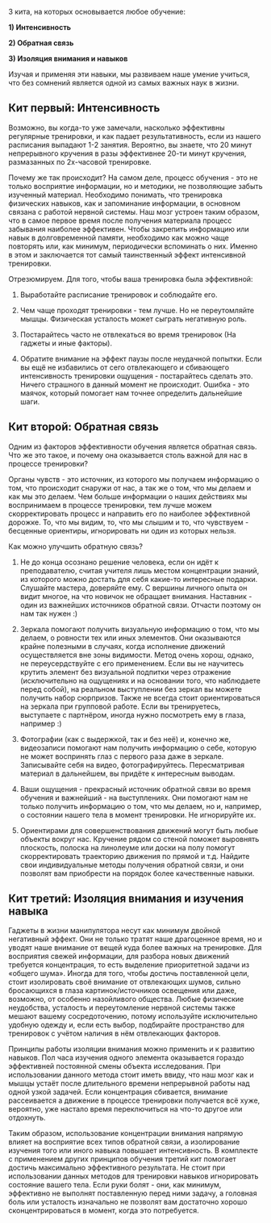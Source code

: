 3 кита, на которых основывается любое обучение:

**1) Интенсивность**

**2) Обратная связь**

**3) Изоляция внимания и навыков**

Изучая и применяя эти навыки, мы развиваем наше умение учиться, что без сомнений является одной из самых важных наук в жизни.

<span class="fa fa-hand-o-right inline"></span> **Кит первый: Интенсивность**
--

Возможно, вы когда-то уже замечали, насколько эффективны регулярные тренировки, и как падает результативность, если из нашего расписания выпадают 1-2 занятия. Вероятно, вы знаете, что 20 минут непрерывного кручения в разы эффективнее 20-ти минут кручения, размазанных по 2х-часовой тренировке. 

Почему же так происходит? 
На самом деле, процесс обучения - это не только восприятие информации, но и методики, не позволяющие забыть изученный материал. Необходимо понимать, что тренировка физических навыков, как и запоминание информации, в основном связана с работой нервной системы. Наш мозг устроен таким образом, что в самое первое время после получения материала процесс забывания наиболее эффективен. Чтобы закрепить информацию или навык в долговременной памяти, необходимо как можно чаще повторять или, как минимум, периодически вспоминать о них. Именно в этом и заключается тот самый таинственный эффект интенсивной тренировки.

Отрезюмируем. 
Для того, чтобы ваша тренировка была эффективной:

1) Выработайте расписание тренировок и соблюдайте его.

2) Чем чаще проходят тренировки - тем лучше. Но не переутомляйте мышцы. Физическая усталость может сыграть негативную роль.

3) Постарайтесь часто не отвлекаться во время тренировок (На гаджеты и иные факторы).

4) Обратите внимание на эффект паузы после неудачной попытки. Если вы ещё не избавились от сего отвлекающего и сбивающего интенсивность тренировки ощущения - постарайтесь сделать это. Ничего страшного в данный момент не происходит. Ошибка - это маячок, который помогает нам точнее определить дальнейшие шаги.

<span class="fa fa-hand-o-right inline"></span>  **Кит второй: Обратная связь**
--

Одним из факторов эффективности обучения является обратная связь. Что же это такое, и почему она оказывается столь важной для нас в процессе тренировки?

Органы чувств - это источник, из которого мы получаем информацию о том, что происходит снаружи от нас, а так же о том, что мы делаем и как мы это делаем. Чем больше информации о наших действиях мы воспринимаем в процессе тренировки, тем лучше можем скорректировать процесс и направить его по наиболее эффективной дорожке. То, что мы видим, то, что мы слышим и то, что чувствуем - бесценные ориентиры, игнорировать ни один из которых нельзя.

Как можно улучшить обратную связь?
   
1) Не до конца осознано решение человека, если он идёт к преподавателю, считая учителя лишь местом концентрации знаний, из которого можно достать для себя какие-то интересные подарки. Слушайте мастера, доверяйте ему. С вершины личного опыта он видит многое, на что новичок не обращает внимания. Наставник - один из важнейших источников обратной связи. Отчасти поэтому он нам так нужен :)

2) Зеркала помогают получить визуальную информацию о том, что мы делаем, о ровности тех или иных элементов. Они оказываются крайне полезными в случаях, когда исполнение движений осуществляется вне зоны видимости. Метод очень хорош, однако, не переусердствуйте с его применением. Если вы не научитесь крутить элемент без визуальной подпитки через отражение (исключительно на ощущениях и на основании того, что наблюдаете перед собой), на реальном выступлении без зеркал вы можете получить набор сюрпризов. Также не всегда стоит ориентироваться на зеркала при групповой работе. Если вы тренируетесь, выступаете с партнёром, иногда нужно посмотреть ему в глаза, например :)

3) Фотографии (как с выдержкой, так и без неё) и, конечно же, видеозаписи помогают нам получить информацию о себе, которую не может воспринять глаз с первого раза даже в зеркале. Записывайте себя на видео, фотографируйтесь. Пересматривая материал в дальнейшем, вы придёте к интересным выводам.

4) Ваши ощущения - прекрасный источник обратной связи во время обучения и важнейший - на выступлениях. Они помогают нам не только получить информацию о том, что мы делаем, но и, например, о состоянии нашего тела в момент тренировки. Не игнорируйте их.

5) Ориентирами для совершенствования движений могут быть любые объекты вокруг нас. Кручение рядом со стеной поможет выровнять плоскость, полоска на линолеуме или доски на полу помогут скорректировать траекторию движения по прямой и т.д. Найдите свои индивидуальные методы получения обратной связи, и они позволят вам приобрести на порядок более качественные навыки.

<span class="fa fa-hand-o-right inline"></span>  **Кит третий: Изоляция внимания и изучения навыка**
--

Гаджеты в жизни манипулятора несут как минимум двойной негативный эффект. Они не только тратят наше драгоценное время, но и уводят наше внимание от вещей куда более важных на тренировке. Для восприятия свежей информации, для разбора новых движений требуется концентрация, то есть выделение приоритетной задачи из «общего шума». Иногда для того, чтобы достичь поставленной цели, стоит изолировать своё внимание от отвлекающих шумов, сильно бросающихся в глаза картинок/источников освещения или даже, возможно, от особенно назойливого общества. Любые физические неудобства, усталость и переутомление нервной системы также мешают вашему сосредоточению, потому используйте исключительно удобную одежду и, если есть выбор, подбирайте пространство для тренировок с учётом наличия в нём отвлекающих факторов.

Принципы работы изоляции внимания можно применить и к развитию навыков. Пол часа изучения одного элемента оказывается гораздо эффективней постоянной смены объекта исследования. При использовании данного метода стоит иметь ввиду, что наш мозг как и мышцы устаёт после длительного времени непрерывной работы над одной узкой задачей. Если концентрация сбивается, внимание рассеивается а движение в процессе тренировки получается всё хуже, вероятно, уже настало время переключиться на что-то другое или отдохнуть.

Таким образом, использование концентрации внимания напрямую влияет на восприятие всех типов обратной связи, а изолирование изучения того или иного навыка повышает интенсивность. В комплекте с применением других принципов обучения третий кит помогает достичь максимально эффективного результата.
Не стоит при использовании данных методов для тренировки навыков игнорировать состояние вашего тела. Если руки болят - они, как минимум, эффективно не выполнят поставленную перед ними задачу, а головная боль или усталость изначально не позволят вам достаточно хорошо сконцентрироваться в момент, когда это потребуется.